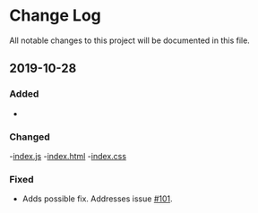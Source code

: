 # Change Log

All notable changes to this project will be documented in this file.

## 2019-10-28

### Added
-
### Changed
-[index.js](https://github.com/austinmm/markdown-editor/blob/chris_nguyen_break_highlighting2/index.js)
-[index.html](https://github.com/austinmm/markdown-editor/blob/chris_nguyen_break_highlighting2/index.html)
-[index.css](https://github.com/austinmm/markdown-editor/blob/chris_nguyen_break_highlighting2/index.css)


### Fixed

- Adds possible fix. Addresses issue [#101](https://github.com/jbt/markdown-editor/issues/101).